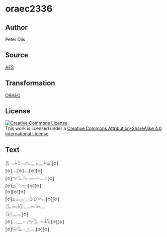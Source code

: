 # oraec2336

## Author

Peter Dils

## Source

[AES](https://github.com/simondschweitzer/aes)

## Transformation

[ORAEC](https://oraec.github.io/)

## License

<a rel="license" href="http://creativecommons.org/licenses/by-sa/4.0/"><img alt="Creative Commons License" style="border-width:0" src="https://i.creativecommons.org/l/by-sa/4.0/88x31.png" /></a><br />This work is licensed under a <a rel="license" href="http://creativecommons.org/licenses/by-sa/4.0/">Creative Commons Attribution-ShareAlike 4.0 International License</a>

## Text

𓆣𓂋𓇓𓅱𓏏𓃹𓈖𓍛𓏤𓈖𓇓𓆤[⯑]<br>
[⯑]𓂋[⯑]𓂋[⯑][⯑]<br>
[⯑]𓅠𓅓𓇋𓇋𓏏𓏛𓌡𓂝𓏤[⯑]<br>
[⯑]𓁷𓏤𓆓𓂧[⯑][⯑]<br>
[⯑][⯑][⯑]<br>
[⯑]𓁷𓏭𓈐𓈋𓅱𓅱𓅪𓏥[⯑][⯑]<br>
𓇛𓅓𓏛𓇓𓅱𓉻𓏛𓅨𓂋<br>
𓇋𓅱𓋴𓈖𓏥[⯑]<br>
[⯑]𓂋𓈖𓏏𓏭𓅠𓅓𓏛𓇓𓅱[⯑][⯑]<br>
[⯑]𓈝𓅓𓏏𓂻𓂋[⯑][⯑]<br>
